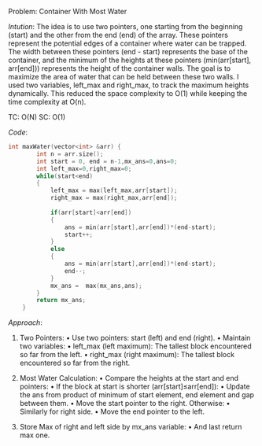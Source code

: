 Problem: Container With Most Water


*Intution*: 
The idea is to use two pointers, one starting from the beginning (start) and the other from the end (end) of the array. These pointers represent the potential edges of a container where water can be trapped. The width between these pointers (end - start) represents the base of the container, and the minimum of the heights at these pointers (min(arr[start], arr[end])) represents the height of the container walls. The goal is to maximize the area of water that can be held between these two walls. I used two variables, left_max and right_max, to track the maximum heights dynamically. This reduced the space complexity to O(1) while keeping the time complexity at O(n).

TC: O(N)
SC: O(1)

*Code*: 
```c++
int maxWater(vector<int> &arr) {
        int n = arr.size();
        int start = 0, end = n-1,mx_ans=0,ans=0;
        int left_max=0,right_max=0;
        while(start<end)
        {
            left_max = max(left_max,arr[start]);
            right_max = max(right_max,arr[end]);
            
            if(arr[start]<arr[end])
            {
                ans = min(arr[start],arr[end])*(end-start);
                start++;
            }
            else
            {
                ans = min(arr[start],arr[end])*(end-start);
                end--;
            }
            mx_ans =  max(mx_ans,ans);
        }
        return mx_ans;
    }
```




*Approach*:
1. Two Pointers:
    • Use two pointers: start (left) and end (right).
    • Maintain two variables:
        • left_max (left maximum): The tallest block encountered so far from the left.
        • right_max (right maximum): The tallest block encountered so far from the right.

2. Most Water Calculation:
    • Compare the heights at the start and end pointers:
        • If the block at start is shorter (arr[start]≤arr[end]):
            • Update the ans from product of minimum of start element, end element and gap between them. 
            • Move the start pointer to the right.
        Otherwise:
            • Similarly for right side.
            • Move the end pointer to the left.

3. Store Max of right and left side by mx_ans variable:
        • And last return max one.







